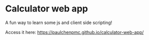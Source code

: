 # Calculator web app
A fun way to learn some js and client side scripting!

Access it here: https://paulchenpmc.github.io/calculator-web-app/